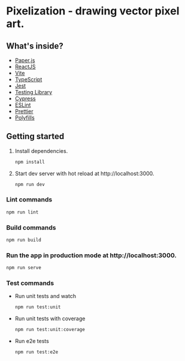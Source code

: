 # Pixelization - drawing vector pixel art.

## What's inside?

- [Paper.js](http://paperjs.org/)
- [ReactJS](https://reactjs.org)
- [Vite](https://vitejs.dev)
- [TypeScript](https://www.typescriptlang.org)
- [Jest](https://jestjs.io)
- [Testing Library](https://testing-library.com)
- [Cypress](https://www.cypress.io)
- [ESLint](https://eslint.org)
- [Prettier](https://prettier.io)
- [Polyfills](https://github.com/vitejs/vite/tree/main/packages/plugin-legacy#readme)

## Getting started

1. Install dependencies.

   ```bash
   npm install
   ```

2. Start dev server with hot reload at http://localhost:3000.
   ```bash
   npm run dev
   ```

### Lint commands

```bash
npm run lint
```

### Build commands

```bash
npm run build
```

### Run the app in production mode at http://localhost:3000.

```bash
npm run serve
```

### Test commands

- Run unit tests and watch
  ```bash
  npm run test:unit
  ```
- Run unit tests with coverage
  ```bash
  npm run test:unit:coverage
  ```
- Run e2e tests
  ```bash
  npm run test:e2e
  ```

